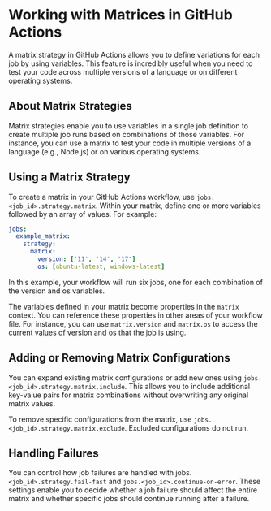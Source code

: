 # Working with Matrices in GitHub Actions

A matrix strategy in GitHub Actions allows you to define variations for each job by using variables. This feature is incredibly useful when you need to test your code across multiple versions of a language or on different operating systems.

## About Matrix Strategies

Matrix strategies enable you to use variables in a single job definition to create multiple job runs based on combinations of those variables. For instance, you can use a matrix to test your code in multiple versions of a language (e.g., Node.js) or on various operating systems.

## Using a Matrix Strategy

To create a matrix in your GitHub Actions workflow, use `jobs.<job_id>.strategy.matrix`. Within your matrix, define one or more variables followed by an array of values. For example:

```yaml
jobs:
  example_matrix:
    strategy:
      matrix:
        version: ['11', '14', '17']
        os: [ubuntu-latest, windows-latest]
```

In this example, your workflow will run six jobs, one for each combination of the version and os variables.

The variables defined in your matrix become properties in the `matrix` context. You can reference these properties in other areas of your workflow file. For instance, you can use `matrix.version` and `matrix.os` to access the current values of version and os that the job is using.

## Adding or Removing Matrix Configurations

You can expand existing matrix configurations or add new ones using `jobs.<job_id>.strategy.matrix.include`. This allows you to include additional key-value pairs for matrix combinations without overwriting any original matrix values.

To remove specific configurations from the matrix, use `jobs.<job_id>.strategy.matrix.exclude`. Excluded configurations do not run.

## Handling Failures

You can control how job failures are handled with jobs.`<job_id>.strategy.fail-fast` and `jobs.<job_id>.continue-on-error`. These settings enable you to decide whether a job failure should affect the entire matrix and whether specific jobs should continue running after a failure.